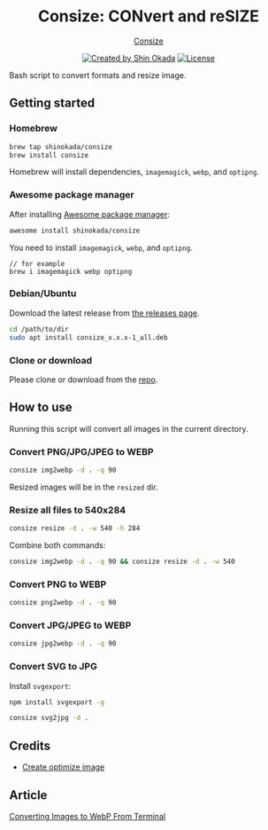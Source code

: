 <h1 align="center">Consize: CONvert and reSIZE</h1>

<p align="center">
<a href="https://consize.codewithshin.com/">Consize</a>
</p>

<p align="center">
<a href="https://twitter.com/shinokada" rel="nofollow"><img src="https://img.shields.io/badge/created%20by-@shinokada-4BBAAB.svg" alt="Created by Shin Okada"></a>
<a href="https://opensource.org/licenses/MIT" rel="nofollow"><img src="https://img.shields.io/github/license/shinokada/consize" alt="License"></a>
</p>

Bash script to convert formats and resize image.

## Getting started

### Homebrew

```sh
brew tap shinokada/consize
brew install consize
```

Homebrew will install dependencies, `imagemagick`, `webp`, and `optipng`.

### Awesome package manager

After installing [Awesome package manager](https://github.com/shinokada/awesome):

```sh
awesome install shinokada/consize
```

You need to install `imagemagick`, `webp`, and `optipng`.

```
// for example
brew i imagemagick webp optipng
```

### Debian/Ubuntu

Download the latest release from [the releases page](https://github.com/shinokada/consize/releases).

```sh
cd /path/to/dir
sudo apt install consize_x.x.x-1_all.deb
``` 

### Clone or download

Please clone or download from the [repo](https://github.com/shinokada/consize).

## How to use

Running this script will convert all images in the current directory.

### Convert PNG/JPG/JPEG to WEBP

```sh
consize img2webp -d . -q 90
```

Resized images will be in the `resized` dir.

### Resize all files to 540x284

```sh
consize resize -d . -w 540 -h 284
```

Combine both commands:

```sh
consize img2webp -d . -q 90 && consize resize -d . -w 540
```

### Convert PNG to WEBP

```sh
consize png2webp -d . -q 90
```

### Convert JPG/JPEG to WEBP

```sh
consize jpg2webp -d . -q 90
```

### Convert SVG to JPG

Install `svgexport`:

```sh
npm install svgexport -g
```

```sh
consize svg2jpg -d .
```

## Credits

- [Create optimize image](https://github.com/shinokada/create-optimize-images)

## Article

[Converting Images to WebP From Terminal](https://medium.com/mkdir-awesome/converting-images-to-webp-from-terminal-ab84f3bc6e20)